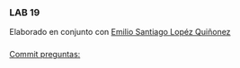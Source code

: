### LAB 19
Elaborado en conjunto con [Emilio Santiago Lopéz Quiñonez](https://github.com/EmilioQuinonez/Lab/commit/0dd014c3282262b417e967789b833456761bf6b3)
### 
[Commit preguntas:](https://github.com/EmilioQuinonez/Lab/commit/c27fc697e91e592db5026117286456c561840a00)
